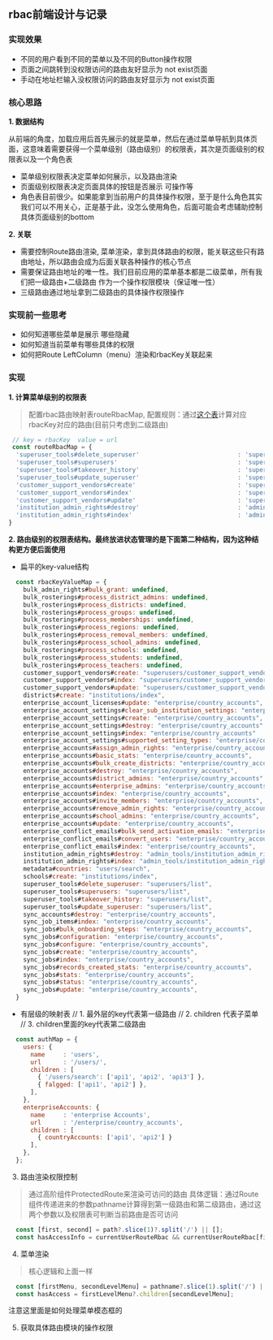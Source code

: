 ## rbac前端设计与记录
 ### 实现效果
 - 不同的用户看到不同的菜单以及不同的Button操作权限
 - 页面之间跳转到没权限访问的路由友好显示为 not exist页面
 - 手动在地址栏输入没权限访问的路由友好显示为 not exist页面
 
 ### 核心思路
  **1. 数据结构**
  
  从前端的角度，加载应用后首先展示的就是菜单，然后在通过菜单导航到具体页面，这意味着需要获得一个菜单级别（路由级别）的权限表，其次是页面级别的权限表以及一个角色表
  
  - 菜单级别权限表决定菜单如何展示，以及路由渲染
  - 页面级别权限表决定页面具体的按钮是否展示 可操作等
  - 角色表目前很少。如果能拿到当前用户的具体操作权限，至于是什么角色其实我们可以不用关心，正是基于此，没怎么使用角色，后面可能会考虑辅助控制具体页面级别的bottom
  
  **2. 关联**
  
  - 需要控制Route路由渲染, 菜单渲染，拿到具体路由的权限，能关联这些只有路由地址，所以路由会成为后面关联各种操作的核心节点
  - 需要保证路由地址的唯一性。我们目前应用的菜单基本都是二级菜单，所有我们把一级路由+二级路由 作为一个操作权限模块（保证唯一性）
  - 三级路由通过地址拿到二级路由的具体操作权限操作

### 实现前一些思考

   - 如何知道哪些菜单是展示 哪些隐藏
   - 如何知道当前菜单有哪些具体的权限
   - 如何把Route LeftColumn（menu）渲染和rbacKey关联起来

 ### 实现
   **1. 计算菜单级别的权限表**
   > 配置rbac路由映射表routeRbacMap, 配置规则：通过[这个表](https://shimo.im/sheets/5s64xm0zkT4vCuKy/ZruKR)计算对应rbacKey对应的路由(目前只考虑到二级路由)
   ```js
    // key = rbacKey  value = url
    const routeRbacMap = {
     'superuser_tools#delete_superuser'                           : 'superusers/list',
     'superuser_tools#superusers'                                 : 'superusers/list',
     'superuser_tools#takeover_history'                           : 'superusers/list',
     'superuser_tools#update_superuser'                           : 'superusers/list',
     'customer_support_vendors#create'                            : 'superusers/customer_support_vendors',
     'customer_support_vendors#index'                             : 'superusers/customer_support_vendors',
     'customer_support_vendors#update'                            : 'superusers/customer_support_vendors',
     'institution_admin_rights#destroy'                           : 'admin_tools/institution_admin_rights',
     'institution_admin_rights#index'                             : 'admin_tools/institution_admin_rights',
   }
  ```
 
 **2. 路由级别的权限表结构。最终放进状态管理的是下面第二种结构，因为这种结构更方便后面使用**
 - 扁平的key-value结构
 ```javascript
   const rbacKeyValueMap = {
     bulk_admin_rights#bulk_grant: undefined,
     bulk_rosterings#process_district_admins: undefined,
     bulk_rosterings#process_districts: undefined,
     bulk_rosterings#process_groups: undefined,
     bulk_rosterings#process_memberships: undefined,
     bulk_rosterings#process_regions: undefined,
     bulk_rosterings#process_removal_members: undefined,
     bulk_rosterings#process_school_admins: undefined,
     bulk_rosterings#process_schools: undefined,
     bulk_rosterings#process_students: undefined,
     bulk_rosterings#process_teachers: undefined,
     customer_support_vendors#create: "superusers/customer_support_vendors",
     customer_support_vendors#index: "superusers/customer_support_vendors",
     customer_support_vendors#update: "superusers/customer_support_vendors",
     districts#create: "institutions/index",
     enterprise_account_licenses#update: "enterprise/country_accounts",
     enterprise_account_settings#clear_sub_institution_settings: "enterprise/country_accounts",
     enterprise_account_settings#create: "enterprise/country_accounts",
     enterprise_account_settings#destroy: "enterprise/country_accounts",
     enterprise_account_settings#index: "enterprise/country_accounts"
     enterprise_account_settings#supported_setting_types: "enterprise/country_accounts",
     enterprise_accounts#assign_admin_rights: "enterprise/country_accounts",
     enterprise_accounts#basic_stats: "enterprise/country_accounts",
     enterprise_accounts#bulk_create_districts: "enterprise/country_accounts",
     enterprise_accounts#destroy: "enterprise/country_accounts",
     enterprise_accounts#district_admins: "enterprise/country_accounts",
     enterprise_accounts#enterprise_admins: "enterprise/country_accounts",
     enterprise_accounts#index: "enterprise/country_accounts",
     enterprise_accounts#invite_members: "enterprise/country_accounts",
     enterprise_accounts#remove_admin_rights: "enterprise/country_accounts",
     enterprise_accounts#school_admins: "enterprise/country_accounts",
     enterprise_accounts#update: "enterprise/country_accounts",
     enterprise_conflict_emails#bulk_send_activation_emails: "enterprise/country_accounts",
     enterprise_conflict_emails#convert_users: "enterprise/country_accounts",
     enterprise_conflict_emails#index: "enterprise/country_accounts",
     institution_admin_rights#destroy: "admin_tools/institution_admin_rights",
     institution_admin_rights#index: "admin_tools/institution_admin_rights",
     metadata#countries: "users/search",
     schools#create: "institutions/index",
     superuser_tools#delete_superuser: "superusers/list",
     superuser_tools#superusers: "superusers/list",
     superuser_tools#takeover_history: "superusers/list",
     superuser_tools#update_superuser: "superusers/list",
     sync_accounts#destroy: "enterprise/country_accounts",
     sync_job_items#index: "enterprise/country_accounts",
     sync_jobs#bulk_onboarding_steps: "enterprise/country_accounts",
     sync_jobs#configuration: "enterprise/country_accounts",
     sync_jobs#configure: "enterprise/country_accounts",
     sync_jobs#create: "enterprise/country_accounts",
     sync_jobs#index: "enterprise/country_accounts",
     sync_jobs#records_created_stats: "enterprise/country_accounts",
     sync_jobs#stats: "enterprise/country_accounts",
     sync_jobs#status: "enterprise/country_accounts",
     sync_jobs#update: "enterprise/country_accounts",
   }
   ```

 - 有层级的映射表
  // 1. 最外层的key代表第一级路由
  // 2. children 代表子菜单
  // 3. children里面的key代表第二级路由
 ```javascript
   const authMap = {
     users: {
       name     : 'users',
       url      : '/users/',
       children : [
         { '/users/search': ['api1', 'api2', 'api3'] },
         { falgged: ['api1', 'api2'] },
       ],
     },
     enterpriseAccounts: {
       name     : 'enterprise Accounts',
       url      : '/enterprise/country_accounts',
       children : [
         { countryAccounts: ['api1', 'api2'] }
       ],
     },
   };
 ```

3. 路由渲染权限控制
  > 通过高阶组件ProtectedRoute来渲染可访问的路由
  具体逻辑：通过Route组件传递进来的参数pathname计算得到第一级路由和第二级路由，通过这两个参数以及权限表可判断当前路由是否可访问
  ```js
    const [first, second] = path?.slice(1)?.split('/') || [];
    const hasAccessInfo = currentUserRouteRbac && currentUserRouteRbac[first]?.children[second];
  ```

4. 菜单渲染
  > 核心逻辑和上面一样
  ```js
    const [firstMenu, secondLevelMenu] = pathname?.slice(1).split('/') || [];
    const hasAccess = firstLevelMenu?.children[secondLevelMenu];
  ```
  注意这里面是如何处理菜单模态框的

5. 获取具体路由模块的操作权限
